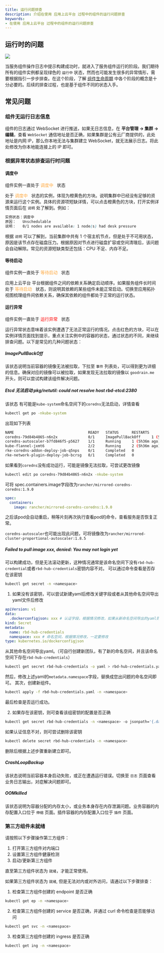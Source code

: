```yaml
---
title: 运行问题排查
description: 介绍在使用 应用上云平台 过程中的组件的运行问题排查
keywords:
- 在使用 应用上云平台 过程中的组件的运行问题排查
---
```


## 运行时的问题

![](https://static.goodrain.com/docs/5.12/troubleshooting/installation/run.png)

当服务组件操作日志中提示构建成功时，就进入了服务组件运行的阶段。我们期待所有的组件实例都呈现绿色的 `运行中` 状态，然而也可能发生很多的异常情形，需要根据指引一步步排查。在这个阶段，了解 [组件生命周期](use-manual/component-manage/overview/service-properties) 中各个阶段的概念是十分必要的。后续的排查过程，也是基于组件不同的状态入手。

## 常见问题

### 组件无运行日志信息

组件的日志通过 WebSocket 进行推送，如果无日志信息，在 **平台管理 -> 集群 -> 编辑**，查看 `WebSocket` 通信地址是否正确，如果集群是公有云厂商提供的，此处地址是内网 IP，那么你本地无法与集群建立 WebSocket，就无法展示日志。将此处修改为你本地能连接上的 IP 即可。

### 根据异常状态排查运行时问题

#### 调度中

组件实例一直处于 <font color="#ffa940"> 调度中  </font> 状态

处于 <font color="#ffa940"> 调度中  </font> 状态的实例，体现为橙黄色的方块。说明集群中已经没有足够的资源来运行这个实例。具体的资源项短缺详情，可以点击橙黄色的方块，打开实例详情页面后在 `说明` 处了解到。例如：

```css
实例状态：调度中
原因：   Unschedulable
说明：   0/1 nodes are available: 1 node(s) had desk pressure
```

根据 `说明` 可以了解到，当前集群中共有 1 个宿主机节点，但是处于不可用状态，原因是该节点存在磁盘压力。根据原因对节点进行磁盘扩容或空间清理后，该问题会自动解除。常见的资源短缺类型还包括：CPU 不足、内存不足。

#### 等待启动

组件实例一直处于 <font color="#ffa940"> 等待启动  </font> 状态

应用上云平台 平台根据组件之间的依赖关系确定启动顺序。如果服务组件长时间处于 <font color="#ffa940"> 等待启动  </font> 状态，则说明其依赖的某些组件未能正常启动。切换至应用拓扑视图梳理组件间依赖关系，确保其依赖的组件都处于正常的运行状态。

#### 运行异常

组件实例一直处于 <font color="red"> 运行异常  </font> 状态

运行异常状态意味着该实例遭遇了无法正常运行的情况。点击红色的方块，可以在实例详情页面找到提示，重点关注实例中的容器的状态，通过状态的不同，来继续排查问题。以下是常见的几种问题状态：

##### ImagePullBackOff

该状态说明当前容器的镜像无法被拉取，下拉至 `事件` 列表处，可以得到更为详细的信息。确保对应的镜像可以被拉取，如果发现无法拉取的镜像以 `goodrain.me` 开头，则可以尝试构建该组件解决问题。

##### Etcd 无法启动 pkg/netutil: could not resolve host rbd-etcd:2380

该状态 有可能是```kube-system```命名空间下的```coredns```无法启动，详情查看
```bash
kubectl get po -nkube-system
```
出现如下列表
```bash
NAME                                  READY   STATUS      RESTARTS        AGE
coredns-79d84b4865-n6n2x              0/1     ImagePullBackOff     1 (5h36m ago)   20h
coredns-autoscaler-b7fd846f5-p5627    1/1     Running     1 (5h36m ago)   20h
kube-flannel-jxmt6                    2/2     Running     2 (5h36m ago)   20h
rke-coredns-addon-deploy-job-q5nps    0/1     Completed   0               20h
rke-network-plugin-deploy-job-bcrsg   0/1     Completed   0  
```

如果看到```coredns```没有成功运行，可能是镜像无法拉取，可尝试更改镜像
```bash
kubectl edit po coredns-79d84b4865-n6n2x -nkube-system
```
可将 spec.containers.image字段改为```rancher/mirrored-coredns-coredns:1.9.0```
```yaml
spec:
  containers:
    image: rancher/mirrored-coredns-coredns:1.9.0
```
之后该pod会自动重启，稍等片刻再次执行查看pod的命令，查看服务是否恢复正常。

```coredns-autoscaler```也可能出现此问题，可将镜像改为```rancher/mirrored-cluster-proportional-autoscaler:1.8.5```


##### Failed to pull image xxx, denied: You may not login yet
可以构建成功，但是无法滚动更新，这种情况通常是该命名空间下没有```rbd-hub-credential```或者```rbd-hub-credentials```密钥内容不对。
可以通过命令查看是否存在该密钥
```bash
kubectl get secret -n <namespace>
```
1. 如果没有该密钥，可以尝试新建yaml后修改关键字段或者从其他命名空间导出yaml文件后修改
```yaml
apiVersion: v1
data:
  .dockerconfigjson: xxx # 认证字段，根据情况修改，如果从新命名空间导出的yaml则不需要修改此字段
kind: Secret
metadata:
  name: rbd-hub-credentials
  namespace: xxx # 命名空间，根据情况修改，一定要修改
type: kubernetes.io/dockerconfigjson
```
从其他命名空间导出yaml。（可自行创建新团队，有了新的命名空间，并且该命名空间下存在```rbd-hub-credentials```）
```bash
kubectl get secret rbd-hub-credentials -o yaml > rbd-hub-credentials.yaml -n <namespace>
```
然后，修改上述yaml的```metadata.namespace```字段，替换成您出问题的命名空间即可。
其次，创建新组件。
```bash
kubectl apply -f rbd-hub-credentials.yaml -n <namespace>
```
最后检查是否运行成功。

2. 如果存在该密钥，则可查看该组密钥的配置是否正确
```bash
kubectl get secret rbd-hub-credentials -n <namespace> -o jsonpath='{.data.\.dockerconfigjson}' | base64 --decode
```
如果认证信息不对，则可尝试删除该密钥
```bash
kubectl delete secret rbd-hub-credentials -n <namespace>
```
删除后根据上述步骤重新建立即可。

##### CrashLoopBackup

该状态说明当前容器本身启动失败，或正在遭遇运行错误。切换至 `日志` 页面查看业务日志输出，对症解决问题即可。

##### OOMkilled

该状态说明为容器分配的内存太小，或业务本身存在内存泄漏问题。业务容器的内存配置入口位于 `伸缩` 页面。插件容器的内存配置入口位于 `插件` 页面。

### 第三方组件未就绪

请按照以下步骤操作第三方组件：

1. 打开第三方组件对内端口
2. 设置第三方组件健康检测
3. 启动/更新第三方组件

直至第三方组件状态为 `就绪`，才能正常使用。

如果第三方组件状态为 `就绪`, 但是无法对内或对外访问，请通过以下步骤排查：

1. 检查第三方组件创建的 endpoint 是否正确
  ```bash
  kubectl get ep -n <namespace>
  ```
2. 检查第三方组件创建的 service 是否正确，并通过 curl 命令检查是否能够访问
  ```bash
  kubectl get svc -n <namespace>
  ```
3. 检查第三方组件创建的 ingress 是否正确
  ```bash
  kubectl get ing -n <namespace>
  ```
